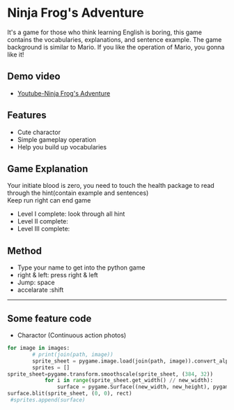 Ninja Frog's Adventure
======

It's a game for those who think learning English is boring, this game contains the vocabularies, explanations, and sentence example. The game background is similar to Mario. If you like the operation of Mario, you gonna like it!

Demo video
----
- [Youtube-Ninja Frog's Adventure](https://youtu.be/aX6GnJbLGo0)

Features
------
- Cute charactor
- Simple gameplay operation 
- Help you build up vocabularies 

Game Explanation
------
Your initiate blood is zero, you need to touch the health package to read through the hint(contain example and sentences)  
Keep run right can end game 
- Level Ⅰ complete: look through all hint
- Level Ⅱ complete: 
- Level Ⅲ complete:

Method
------
- Type your name to get into the python game
-  right & left: press right & left
- Jump: space
- accelarate :shift

------
Some feature code
-----
- Charactor (Continuous action photos)
~~~python
for image in images:
        # print(join(path, image))
        sprite_sheet = pygame.image.load(join(path, image)).convert_alpha()
        sprites = []
sprite_sheet=pygame.transform.smoothscale(sprite_sheet, (384, 32))
            for i in range(sprite_sheet.get_width() // new_width):
                surface = pygame.Surface((new_width, new_height), pygame.SRCALPHA, 32)
surface.blit(sprite_sheet, (0, 0), rect)
 #sprites.append(surface)
~~~
